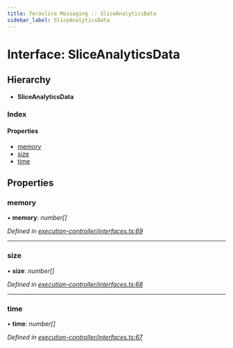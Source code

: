 ```yaml
---
title: Teraslice Messaging :: SliceAnalyticsData
sidebar_label: SliceAnalyticsData
---
```


# Interface: SliceAnalyticsData

## Hierarchy

* **SliceAnalyticsData**

### Index

#### Properties

* [memory](sliceanalyticsdata.md#memory)
* [size](sliceanalyticsdata.md#size)
* [time](sliceanalyticsdata.md#time)

## Properties

###  memory

• **memory**: *number[]*

*Defined in [execution-controller/interfaces.ts:69](https://github.com/terascope/teraslice/blob/5e4063e2/packages/teraslice-messaging/src/execution-controller/interfaces.ts#L69)*

___

###  size

• **size**: *number[]*

*Defined in [execution-controller/interfaces.ts:68](https://github.com/terascope/teraslice/blob/5e4063e2/packages/teraslice-messaging/src/execution-controller/interfaces.ts#L68)*

___

###  time

• **time**: *number[]*

*Defined in [execution-controller/interfaces.ts:67](https://github.com/terascope/teraslice/blob/5e4063e2/packages/teraslice-messaging/src/execution-controller/interfaces.ts#L67)*
